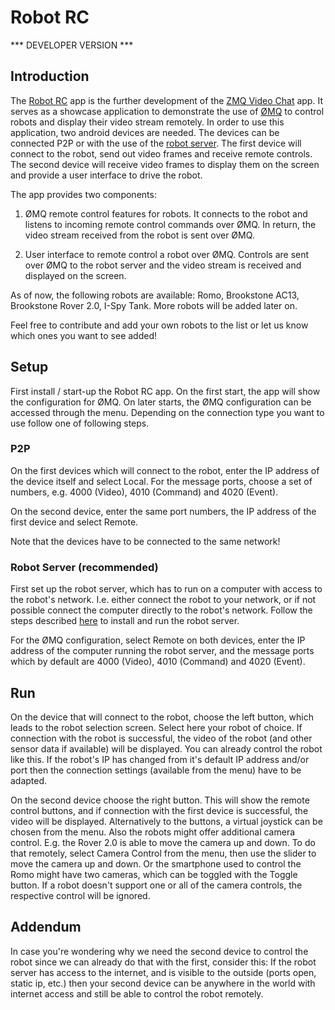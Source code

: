 # Robot RC

*** DEVELOPER VERSION ***

## Introduction

The [Robot RC](https://play.google.com/store/apps/details?id=org.dobots.robotrc) app is the further development of the [ZMQ Video Chat](https://github.com/eggerdo/ZmqVideoChat) app. It serves as a showcase application to demonstrate the use of [ØMQ](www.zeromq.org) to control robots and display their video stream remotely. In order to use this application, two android devices are needed. The devices can be connected P2P or with the use of the [robot server](https://github.com/eggerdo/robot_server.node). The first device will connect to the robot, send out video frames and receive remote controls. The second device will receive video frames to display them on the screen and provide a user interface to drive the robot.

The app provides two components:

1. ØMQ remote control features for robots. It connects to the robot and listens to incoming remote control commands over ØMQ. In return, the video stream received from the robot is sent over ØMQ.

2. User interface to remote control a robot over ØMQ. Controls are sent over ØMQ to the robot server and the video stream is received and displayed on the screen.

As of now, the following robots are available: Romo, Brookstone AC13, Brookstone Rover 2.0, I-Spy Tank. More robots will be added later on.

Feel free to contribute and add your own robots to the list or let us know which ones you want to see added!

## Setup

First install / start-up the Robot RC app. On the first start, the app will show the configuration for ØMQ. On later starts, the ØMQ configuration can be accessed through the menu. Depending on the connection type you want to use follow one of following steps.

### P2P

On the first devices which will connect to the robot, enter the IP address of the device itself and select Local. For the message ports, choose a set of numbers, e.g. 4000 (Video), 4010 (Command) and 4020 (Event).

On the second device, enter the same port numbers, the IP address of the first device and select Remote.

Note that the devices have to be connected to the same network!

### Robot Server (recommended)

First set up the robot server, which has to run on a computer with access to the robot's network. I.e. either connect the robot to your network, or if not possible connect the computer directly to the robot's network. Follow the steps described [here](https://github.com/eggerdo/robot_server.node) to install and run the robot server.
    
For the ØMQ configuration, select Remote on both devices, enter the IP address of the computer running the robot server, and the message ports which by default are 4000 (Video), 4010 (Command) and 4020 (Event).

## Run

On the device that will connect to the robot, choose the left button, which leads to the robot selection screen. Select here your robot of choice. If connection with the robot is successful, the video of the robot (and other sensor data if available) will be displayed. You can already control the robot like this. If the robot's IP has changed from it's default IP address and/or port then the connection settings (available from the menu) have to be adapted.

On the second device choose the right button. This will show the remote control buttons, and if connection with the first device is successful, the video will be displayed. Alternatively to the buttons, a virtual joystick can be chosen from the menu. Also the robots might offer additional camera control. E.g. the Rover 2.0 is able to move the camera up and down. To do that remotely, select Camera Control from the menu, then use the slider to move the camera up and down. Or the smartphone used to control the Romo might have two cameras, which can be toggled with the Toggle button. If a robot doesn't support one or all of the camera controls, the respective control will be ignored.

## Addendum

In case you're wondering why we need the second device to control the robot since we can already do that with the first, consider this: If the robot server has access to the internet, and is visible to the outside (ports open, static ip, etc.) then your second device can be anywhere in the world with internet access and still be able to control the robot remotely.
